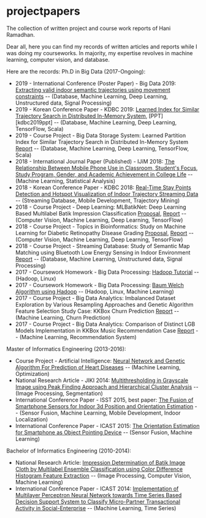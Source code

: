 # projectpapers
The collection of written project and course work reports of Hani Ramadhan.

Dear all, here you can find my records of written articles and reports while I was doing my courseworks. In majority, my expertise revolves in machine learning, computer vision, and database.

Here are the records:
Ph.D in Big Data (2017-Ongoing):

- 2019 - International Conference (Poster Paper) - Big Data 2019: [Extracting valid indoor semantic trajectories using
movement constraints][bdss19]
-- (Database, Machine Learning, Deep Learning, Unstructured data, Signal Processing)
- 2019 - Korean Conference Paper - KDBC 2019: [Learned Index for Similar Trajectory Search in Distributed In-Memory System][kdbc19], [PPT][kdbc2019ppt]
-- (Database, Machine Learning, Deep Learning, TensorFlow, Scala)
- 2019 - Course Project - Big Data Storage System: Learned Partition Index for Similar Trajectory Search in Distributed In-Memory System [Report][bdss19]
-- (Database, Machine Learning, Deep Learning, TensorFlow, Scala)
- 2018 - International Journal Paper (Published) - IJiM 2018: [The Relationship Between Mobile Phone Use in Classroom, Student's Focus, Study Program, Gender, and Academic Achievement in College Life][ijim]
-- (Machine Learning, Statistical Analysis)
- 2018 - Korean Conference Paper - KDBC 2018: [Real-Time Stay Points Detection and Hotspot Visualization of
Indoor Trajectory Streaming Data][kdbc18] -- (Streaming Database, Mobile Development, Trajectory Mining)
- 2018 - Course Project - Deep Learning: MLBatikNet: Deep Learning Based Multilabel Batik Impression Classification [Proposal][propDL1], [Report][reportDL1]
-- (Computer Vision, Machine Learning, Deep Learning, TensorFlow)
- 2018 - Course Project - Topics in Bioinformatics: Study on Machine Learning for Diabetic Retinopathy Disease Grading [Proposal][propBio1], [Report][reportBio1]
-- (Computer Vision, Machine Learning, Deep Learning, TensorFlow)
- 2018 - Course Project - Streaming Database: Study of Semantic Map Matching using Bluetooth Low Energy Sensing in Indoor Environment [Report][sdb18]
-- (Database, Machine Learning, Unstructured data, Signal Processing)
- 2017 - Coursework Homework - Big Data Processing: [Hadoop Tutorial][hwBDP1]
-- (Hadoop, Linux)
- 2017 - Coursework Homework - Big Data Processing: [Baum Welch Algorithm using Hadoop][hwBDP2]
-- (Hadoop, Linux, Machine Learning)
- 2017 -  Course Project - Big Data Analytics: Imbalanced Dataset Exploration by Various Resampling Approaches and Genetic Algorithm Feature Selection Study Case: KKBox Churn Prediction [Report][hwBDA1]
-- (Machine Learning, Churn Prediction)
- 2017 - Course Project - Big Data Analytics: Comparison of Distinct LGB Models Implementation in KKBox Music Recommendation Case [Report][hwBDA2]
-- (Machine Learning, Recommendation System)

Master of Informatics Engineering (2013-2016):
- Course Project - Artificial Intelligence: [Neural Network and Genetic Algorithm For Prediction of Heart Diseases][ai13]
-- (Machine Learning, Optimization)
- National Research Article - JIKI 2014: [Multithresholding in Grayscale Image using Peak Finding Approach and Hierarchical Cluster Analysis][jiki]
-- (Image Processing, Segmentation)
- International Conference Paper - ISST 2015, best paper: [The Fusion of Smartphone Sensors for Indoor 3d Position and Orientation Estimation][isst15]
-- (Sensor Fusion, Machine Learning, Mobile Development, Indoor Localization)
- International Conference Paper - ICAST 2015: [The Orientation Estimation for Smartphone as Object Pointing Device][icast15]
-- (Sensor Fusion, Machine Learning)


Bachelor of Informatics Engineering (2010-2014):
- National Research Article: [Impression Determination of Batik Image Cloth by Multilabel Ensemble Classification
using Color Difference Histogram Feature Extraction][kursor]
-- (Image Processing, Computer Vision, Machine Learning)
- International Conference Paper - ICAST 2014: [Implementation of Multilayer Perceptron Neural Network towards Time Series Based Decision Support System to Classify Micro-Partner Transactional Activity in Social-Enterprise][icast14]
-- (Machine Learning, Time Series)


[isst15]: <https://github.com/haniramadhan/projectpapers/blob/master/1065-2911-1-PB.pdf>
[kursor]: <https://github.com/haniramadhan/projectpapers/blob/master/1106-2539-1-SM.pdf>
[jiki]: <https://github.com/haniramadhan/projectpapers/blob/master/261-941-3-PB.pdf>
[ijim]: <http://online-journals.org/index.php/i-jim/article/view/9530/5366>
[hwBDP1]: <https://github.com/haniramadhan/projectpapers/blob/master/BDP%20HW1%20-%20Hadoop%20Tutorial%20Installation.pdf>
[hwBDP2]: <https://github.com/haniramadhan/projectpapers/blob/master/BDP%20HW2%20-%20Baum%20Welch%20Hadoop.pdf>
[propDL1]: <https://github.com/haniramadhan/projectpapers/blob/master/DL%20Batik%20Transfer%20-%20Proposal.pdf>
[reportDL1]: <https://github.com/haniramadhan/projectpapers/blob/master/DL%20Batik%20Transfer%20-%20Report.pdf>
[propBio1]: <https://github.com/haniramadhan/projectpapers/blob/master/Diabetic%20Retinopathy%20Grading%20-%20Proposal.pdf>
[reportBio1]: <https://github.com/haniramadhan/projectpapers/blob/master/Diabetic%20Retinopathy%20Grading%20-%20Report.pdf>
[icast14]:<https://github.com/haniramadhan/projectpapers/blob/master/ICAST%201054%20-%20Implementation%20of%20Multilayer%20Perceptron%20Neural%20Network.pdf>
[hwBDA1]:<https://github.com/haniramadhan/projectpapers/blob/master/KKBOX-Churn%20Prediction.pdf>
[hwBDA2]:<https://github.com/haniramadhan/projectpapers/blob/master/KKBOX-Music%20Recommendation.pdf>
[icast15]:<https://github.com/haniramadhan/projectpapers/blob/master/R9-024%20-%20ICAST%202015.pdf>
[ai13]: <https://github.com/haniramadhan/projectpapers/blob/master/NEURAL%20NETWORK%20AND%20GENETIC%20ALGORITM%20FOR%20THE%20PREDICTION%20OF%20HEART%20DISEASES.pdf>
[kdbc18]: <https://github.com/haniramadhan/projectpapers/blob/master/Paper%2038_Camera%20Ready.pdf>
[kdbc19]: <https://github.com/haniramadhan/projectpapers/blob/master/Paper%20(1).pdf>
[kdbc19ppt]: <https://github.com/haniramadhan/projectpapers/blob/master/KDBC2019.pdf>
[bdss19]: <https://github.com/haniramadhan/projectpapers/blob/master/BDSS_Hani_201793254_Hudzai_201983278.pdf>
[bigdata19]: <https://github.com/haniramadhan/projectpapers/blob/master/poster_threepage.pdf>
[sdb18]: <https://github.com/haniramadhan/projectpapers/blob/master/Map_Matching_Beacon_SDB_Final_Report.pdf>
